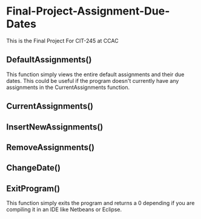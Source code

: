 # Final-Project-Assignment-Due-Dates
This is the Final Project For CIT-245 at CCAC

## DefaultAssignments()
This function simply views the entire default assignments and their due dates. This could be useful if
the program doesn't currently have any assignments in the CurrentAssignments function.

## CurrentAssignments()

## InsertNewAssignments()

## RemoveAssignments()

## ChangeDate()

## ExitProgram()
This function simply exits the program and returns a 0 depending if you are
compiling it in an IDE like Netbeans or Eclipse.
